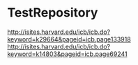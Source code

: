 # TestRepository
http://isites.harvard.edu/icb/icb.do?keyword=k29664&pageid=icb.page133918
http://isites.harvard.edu/icb/icb.do?keyword=k14803&pageid=icb.page69241
